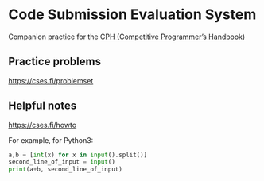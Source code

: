 # Code Submission Evaluation System

Companion practice for the [CPH (Competitive Programmer’s Handbook)](https://github.com/pllk/cphb)

## Practice problems

<https://cses.fi/problemset>

## Helpful notes

<https://cses.fi/howto>

For example, for Python3:

```py
a,b = [int(x) for x in input().split()]
second_line_of_input = input()
print(a+b, second_line_of_input)
```
